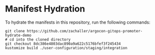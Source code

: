 # Manifest Hydration

To hydrate the manifests in this repository, run the following commands:

```shell
git clone https://github.com/zachaller/argocon-gitops-promoter-hydrate-demo
# cd into the cloned directory
git checkout 8dc386e4803dac890a9a622c5176bfef3f245434
kustomize build ./user-configuration/staging/integration
```

